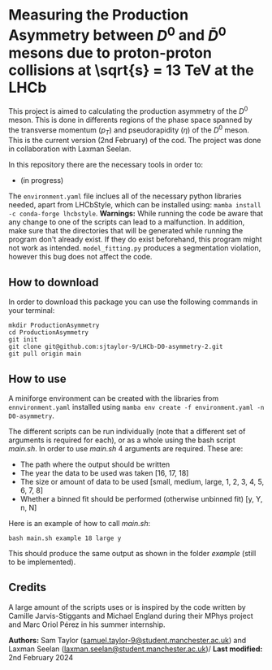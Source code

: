 # Measuring the Production Asymmetry between $D^0$ and  $\bar{D}^0$ mesons due to proton-proton collisions at \sqrt{s} = 13 TeV at the LHCb
This project is aimed to calculating the production asymmetry of the $D^0$ meson. This is done in differents regions of the phase space spanned by the transverse momentum ($p_T$) and pseudorapidity ($\eta$) of the $D^0$ meson. This is the current version (2nd February) of the cod. The project was done in collaboration with Laxman Seelan.

In this repository there are the necessary tools in order to:
  - (in progress)

The ```environment.yaml``` file inclues all of the necessary python libraries needed, apart from LHCbStyle, which can be installed using: ```mamba install -c conda-forge lhcbstyle```. 
**Warnings:**
While running the code be aware that any change to one of the scripts can lead to a malfunction. In addition, make sure that the directories that will be generated while running the program don't already exist. If they do exist beforehand, this program might not work as intended. ```model_fitting.py``` produces a segmentation violation, however this bug does not affect the code.

## How to download
In order to download this package you can use the following commands in your terminal:
```
mkdir ProductionAsymmetry
cd ProductionAsymmetry
git init
git clone git@github.com:sjtaylor-9/LHCb-D0-asymmetry-2.git
git pull origin main
```

## How to use
A miniforge environment can be created with the libraries from ```ennvironment.yaml``` installed using ```mamba env create -f environment.yaml -n D0-asymmetry```.

The different scripts can be run individually (note that a different set of arguments is required for each), or as a whole using the bash script *main.sh*.
In order to use *main.sh* 4 arguments are required. These are:
- The path where the output should be written
- The year the data to be used was taken [16, 17, 18]
- The size or amount of data to be used [small, medium, large, 1, 2, 3, 4, 5, 6, 7, 8]
- Whether a binned fit should be performed (otherwise unbinned fit) [y, Y, n, N]

Here is an example of how to call *main.sh*:
```
bash main.sh example 18 large y
```
This should produce the same output as shown in the folder *example* (still to be implemented).
## Credits
A large amount of the scripts uses or is inspired by the code written by Camille Jarvis-Stiggants and Michael England during their MPhys project and Marc Oriol Pérez in his summer internship.


**Authors:** Sam Taylor (samuel.taylor-9@student.manchester.ac.uk) and Laxman Seelan (laxman.seelan@student.manchester.ac.uk)/ **Last modified:** 2nd February 2024
